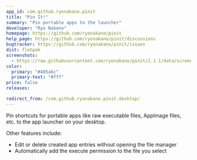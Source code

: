 ```yaml
---
app_id: com.github.ryonakano.pinit
title: "Pin It!"
summary: "Pin portable apps to the launcher"
developer: "Ryo Nakano"
homepage: https://github.com/ryonakano/pinit
help_page: https://github.com/ryonakano/pinit/discussions
bugtracker: https://github.com/ryonakano/pinit/issues
dist: flatpak
screenshots:
  - https://raw.githubusercontent.com/ryonakano/pinit/2.1.1/data/screenshots/pantheon/screenshot-light.png
color:
  primary: "#485a6c"
  primary-text: "#fff"
price: false
releases:

redirect_from: /com.github.ryonakano.pinit.desktop/
---
```


<p>
      Pin shortcuts for portable apps like raw executable files, AppImage files, etc. to the app launcher on your desktop.
    </p>
<p>
      Other features include:
    </p>
<ul>
<li>Edit or delete created app entries without opening the file manager</li>
<li>Automatically add the execute permission to the file you select</li>
</ul>